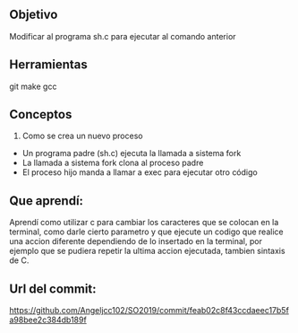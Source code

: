 ## Objetivo
Modificar al programa sh.c para ejecutar al comando anterior

## Herramientas
git
make
gcc

## Conceptos
1) Como se crea un nuevo proceso
+ Un programa padre (sh.c) ejecuta la llamada a sistema fork
+ La llamada a sistema fork clona al proceso padre
+ El proceso hijo manda a llamar a exec para ejecutar otro código

## Que aprendí:

Aprendí como utilizar c para cambiar los caracteres que se colocan en la terminal, como darle cierto parametro y que ejecute un codigo que realice una accion diferente dependiendo de lo insertado en la terminal, por ejemplo que se pudiera repetir la ultima accion ejecutada, tambien sintaxis de C.

## Url del commit:

https://github.com/Angeljcc102/SO2019/commit/feab02c8f43ccdaeec17b5fa98bee2c384db189f
